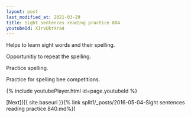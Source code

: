 ```yaml
---
layout: post
last_modified_at: 2021-03-29
title: Sight sentences reading practice 884
youtubeId: XIrvUktXra4
---
```

 
 
Helps to learn sight words and their spelling.

Opportunitiy to repeat the spelling. 

Practice spelling. 
 
Practice for spelling bee competitions. 
 
{% include youtubePlayer.html id=page.youtubeId %}
 
 

[Next]({{ site.baseurl }}{% link  split1/_posts/2016-05-04-Sight sentences reading practice 840.md%})
 
